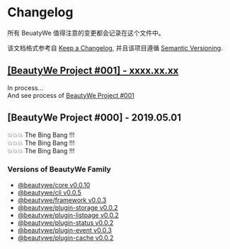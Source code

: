 # Changelog

所有 BeuatyWe 值得注意的变更都会记录在这个文件中。

该文档格式参考自 [Keep a Changelog](https://keepachangelog.com/en/1.0.0/),
并且该项目遵循 [Semantic Versioning](https://semver.org/spec/v2.0.0.html).

## [[BeautyWe Project #001] - xxxx.xx.xx](https://github.com/orgs/beautywe/projects/1)

In process...    
And see process of [BeautyWe Project #001](https://github.com/orgs/beautywe/projects/1)

## [BeautyWe Project #000] - 2019.05.01

💥💥💥 The Bing Bang !!!     
💥💥💥 The Bing Bang !!!     
💥💥💥 The Bing Bang !!!    

### Versions of BeautyWe Family
- [@beautywe/core v0.0.10](https://www.npmjs.com/package/@beautywe/core/v/0.0.10)
- [@beautywe/cli v0.0.5](https://www.npmjs.com/package/@beautywe/cli/v/0.0.5)
- [@beautywe/framework v0.0.3](https://www.npmjs.com/package/@beautywe/framework/v/0.0.3)
- [@beautywe/plugin-storage v0.0.2](https://www.npmjs.com/package/@beautywe/plugin-storage/v/0.0.2)
- [@beautywe/plugin-listpage v0.0.2](https://www.npmjs.com/package/@beautywe/plugin-listpage/v/0.0.2)
- [@beautywe/plugin-status v0.0.2](https://www.npmjs.com/package/@beautywe/plugin-status/v/0.0.2)
- [@beautywe/plugin-event v0.0.3](https://www.npmjs.com/package/@beautywe/plugin-event/v/0.0.3)
- [@beautywe/plugin-cache v0.0.2](https://www.npmjs.com/package/@beautywe/plugin-cache/v/0.0.2)

